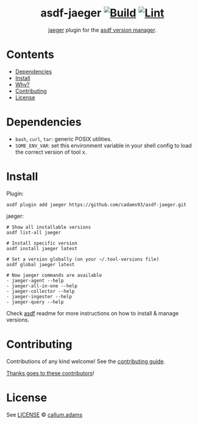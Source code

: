 <div align="center">

# asdf-jaeger [![Build](https://github.com/cadams93/asdf-jaeger/actions/workflows/build.yml/badge.svg)](https://github.com/cadams93/asdf-jaeger/actions/workflows/build.yml) [![Lint](https://github.com/cadams93/asdf-jaeger/actions/workflows/lint.yml/badge.svg)](https://github.com/cadams93/asdf-jaeger/actions/workflows/lint.yml)


[jaeger](https://github.com/cadams93/asdf-jaeger) plugin for the [asdf version manager](https://asdf-vm.com).

</div>

# Contents

- [Dependencies](#dependencies)
- [Install](#install)
- [Why?](#why)
- [Contributing](#contributing)
- [License](#license)

# Dependencies

- `bash`, `curl`, `tar`: generic POSIX utilities.
- `SOME_ENV_VAR`: set this environment variable in your shell config to load the correct version of tool x.

# Install

Plugin:

```shell
asdf plugin add jaeger https://github.com/cadams93/asdf-jaeger.git
```

jaeger:

```shell
# Show all installable versions
asdf list-all jaeger

# Install specific version
asdf install jaeger latest

# Set a version globally (on your ~/.tool-versions file)
asdf global jaeger latest

# Now jaeger commands are available
- jaeger-agent --help
- jaeger-all-in-one --help
- jaeger-collector --help
- jaeger-ingester --help
- jaeger-query --help
```

Check [asdf](https://github.com/asdf-vm/asdf) readme for more instructions on how to
install & manage versions.

# Contributing

Contributions of any kind welcome! See the [contributing guide](contributing.md).

[Thanks goes to these contributors](https://github.com/cadams93/asdf-jaeger/graphs/contributors)!

# License

See [LICENSE](LICENSE) © [callum.adams](https://github.com/cadams93/)
